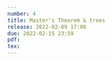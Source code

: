 ```yaml
---
number: 4
title: Master's Theorem & trees
release: 2022-02-09 17:00
due: 2022-02-15 23:59
pdf:
tex:
---
```

